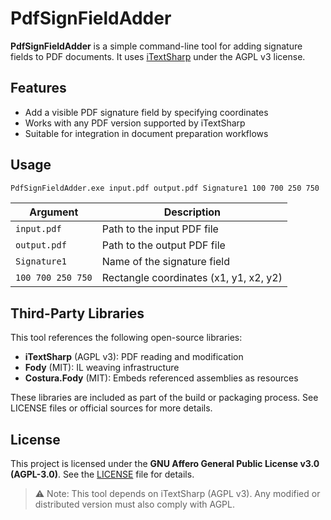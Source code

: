 # PdfSignFieldAdder

**PdfSignFieldAdder** is a simple command-line tool for adding signature fields to PDF documents. 
It uses [iTextSharp](https://github.com/itext/itextsharp) under the AGPL v3 license.

## Features

- Add a visible PDF signature field by specifying coordinates
- Works with any PDF version supported by iTextSharp
- Suitable for integration in document preparation workflows

## Usage

```bash
PdfSignFieldAdder.exe input.pdf output.pdf Signature1 100 700 250 750
```

| Argument          | Description                            |
| ----------------- | -------------------------------------- |
| `input.pdf`       | Path to the input PDF file             |
| `output.pdf`      | Path to the output PDF file            |
| `Signature1`      | Name of the signature field            |
| `100 700 250 750` | Rectangle coordinates (x1, y1, x2, y2) |

## Third-Party Libraries

This tool references the following open-source libraries:

- **iTextSharp** (AGPL v3): PDF reading and modification
- **Fody** (MIT): IL weaving infrastructure
- **Costura.Fody** (MIT): Embeds referenced assemblies as resources

These libraries are included as part of the build or packaging process. 
See LICENSE files or official sources for more details.

## License

This project is licensed under the **GNU Affero General Public License v3.0 (AGPL-3.0)**.
See the [LICENSE](LICENSE) file for details.

> ⚠️ Note: This tool depends on iTextSharp (AGPL v3). Any modified or distributed version must also comply with AGPL.